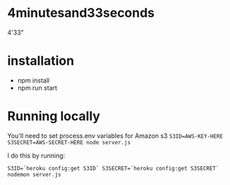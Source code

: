 4minutesand33seconds
====================

4'33"


# installation

* npm install
* npm run start

# Running locally

You'll need to set process.env variables for Amazon s3
`S3ID=AWS-KEY-HERE S3SECRET=AWS-SECRET-HERE node server.js`

I do this by running:
``` shell
S3ID=`heroku config:get S3ID` S3SECRET=`heroku config:get S3SECRET` nodemon server.js
```
